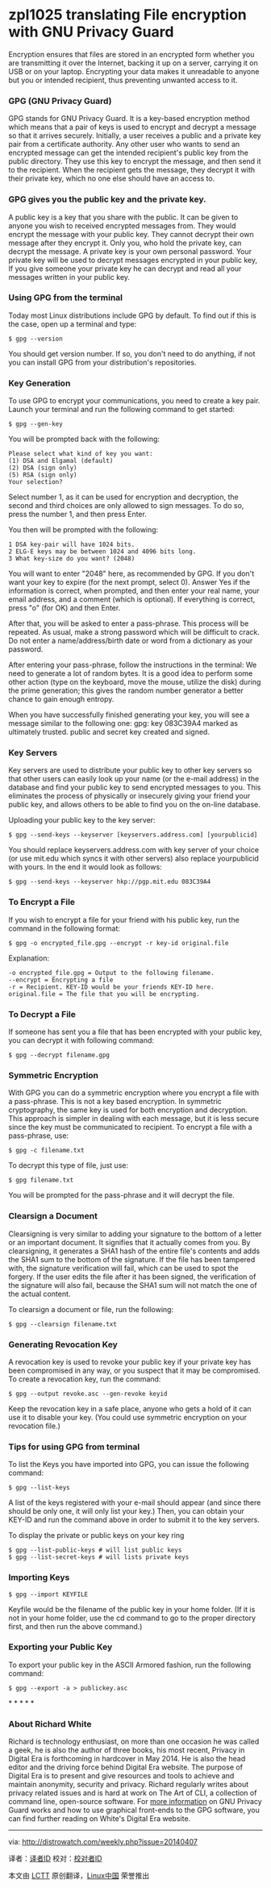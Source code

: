 zpl1025 translating
File encryption with GNU Privacy Guard
================================================================================
Encryption ensures that files are stored in an encrypted form whether you are transmitting it over the Internet, backing it up on a server, carrying it on USB or on your laptop. Encrypting your data makes it unreadable to anyone but you or intended recipient, thus preventing unwanted access to it.

### GPG (GNU Privacy Guard) ###

GPG stands for GNU Privacy Guard. It is a key-based encryption method which means that a pair of keys is used to encrypt and decrypt a message so that it arrives securely. Initially, a user receives a public and a private key pair from a certificate authority. Any other user who wants to send an encrypted message can get the intended recipient's public key from the public directory. They use this key to encrypt the message, and then send it to the recipient. When the recipient gets the message, they decrypt it with their private key, which no one else should have an access to.

### GPG gives you the public key and the private key. ###

A public key is a key that you share with the public. It can be given to anyone you wish to received encrypted messages from. They would encrypt the message with your public key. They cannot decrypt their own message after they encrypt it. Only you, who hold the private key, can decrypt the message. A private key is your own personal password. Your private key will be used to decrypt messages encrypted in your public key, If you give someone your private key he can decrypt and read all your messages written in your public key.

### Using GPG from the terminal ###

Today most Linux distributions include GPG by default. To find out if this is the case, open up a terminal and type:

    $ gpg --version 

You should get version number. If so, you don't need to do anything, if not you can install GPG from your distribution's repositories.

### Key Generation ###

To use GPG to encrypt your communications, you need to create a key pair. Launch your terminal and run the following command to get started:

    $ gpg --gen-key 

You will be prompted back with the following:

    Please select what kind of key you want:
    (1) DSA and Elgamal (default)
    (2) DSA (sign only)
    (5) RSA (sign only)
    Your selection? 

Select number 1, as it can be used for encryption and decryption, the second and third choices are only allowed to sign messages. To do so, press the number 1, and then press Enter.

You then will be prompted with the following:

    1 DSA key-pair will have 1024 bits.
    2 ELG-E keys may be between 1024 and 4096 bits long.
    3 What key-size do you want? (2048) 

You will want to enter "2048" here, as recommended by GPG. If you don't want your key to expire (for the next prompt, select 0). Answer Yes if the information is correct, when prompted, and then enter your real name, your email address, and a comment (which is optional). If everything is correct, press "o" (for OK) and then Enter.

After that, you will be asked to enter a pass-phrase. This process will be repeated. As usual, make a strong password which will be difficult to crack. Do not enter a name/address/birth date or word from a dictionary as your password.

After entering your pass-phrase, follow the instructions in the terminal: We need to generate a lot of random bytes. It is a good idea to perform some other action (type on the keyboard, move the mouse, utilize the disk) during the prime generation; this gives the random number generator a better chance to gain enough entropy.

When you have successfully finished generating your key, you will see a message similar to the following one: gpg: key 083C39A4 marked as ultimately trusted. public and secret key created and signed.

### Key Servers ###

Key servers are used to distribute your public key to other key servers so that other users can easily look up your name (or the e-mail address) in the database and find your public key to send encrypted messages to you. This eliminates the process of physically or insecurely giving your friend your public key, and allows others to be able to find you on the on-line database.

Uploading your public key to the key server:

    $ gpg --send-keys --keyserver [keyservers.address.com] [yourpublicid] 

You should replace keyservers.address.com with key server of your choice (or use mit.edu which syncs it with other servers) also replace yourpublicid with yours. In the end it would look as follows:

    $ gpg --send-keys --keyserver hkp://pgp.mit.edu 083C39A4 

### To Encrypt a File ###

If you wish to encrypt a file for your friend with his public key, run the command in the following format:

    $ gpg -o encrypted_file.gpg --encrypt -r key-id original.file 

Explanation:

    -o encrypted_file.gpg = Output to the following filename.
    --encrypt = Encrypting a file
    -r = Recipient. KEY-ID would be your friends KEY-ID here.
    original.file = The file that you will be encrypting.

### To Decrypt a File ###

If someone has sent you a file that has been encrypted with your public key, you can decrypt it with following command:

    $ gpg --decrypt filename.gpg 

### Symmetric Encryption ###

With GPG you can do a symmetric encryption where you encrypt a file with a pass-phrase. This is not a key based encryption. In symmetric cryptography, the same key is used for both encryption and decryption. This approach is simpler in dealing with each message, but it is less secure since the key must be communicated to recipient. To encrypt a file with a pass-phrase, use:

    $ gpg -c filename.txt 

To decrypt this type of file, just use:

    $ gpg filename.txt 

You will be prompted for the pass-phrase and it will decrypt the file.

### Clearsign a Document ###

Clearsigning is very similar to adding your signature to the bottom of a letter or an important document. It signifies that it actually comes from you. By clearsigning, it generates a SHA1 hash of the entire file's contents and adds the SHA1 sum to the bottom of the signature. If the file has been tampered with, the signature verification will fail, which can be used to spot the forgery. If the user edits the file after it has been signed, the verification of the signature will also fail, because the SHA1 sum will not match the one of the actual content.

To clearsign a document or file, run the following:

    $ gpg --clearsign filename.txt 


### Generating Revocation Key ###

A revocation key is used to revoke your public key if your private key has been compromised in any way, or you suspect that it may be compromised. To create a revocation key, run the command:

    $ gpg --output revoke.asc --gen-revoke keyid 

Keep the revocation key in a safe place, anyone who gets a hold of it can use it to disable your key. (You could use symmetric encryption on your revocation file.)

### Tips for using GPG from terminal ###

To list the Keys you have imported into GPG, you can issue the following command:

    $ gpg --list-keys 

A list of the keys registered with your e-mail should appear (and since there should be only one, it will only list your key.) Then, you can obtain your KEY-ID and run the command above in order to submit it to the key servers.

To display the private or public keys on your key ring

    $ gpg --list-public-keys # will list public keys
    $ gpg --list-secret-keys # will lists private keys 

### Importing Keys ###

    $ gpg --import KEYFILE 

Keyfile would be the filename of the public key in your home folder. (If it is not in your home folder, use the cd command to go to the proper directory first, and then run the above command.)

### Exporting your Public Key ###

To export your public key in the ASCII Armored fashion, run the following command:

    $ gpg --export -a > publickey.asc 

\* * * * *
### About Richard White ###

Richard is technology enthusiast, on more than one occasion he was called a geek, he is also the author of three books, his most recent, Privacy in Digital Era is forthcoming in hardcover in May 2014. He is also the head editor and the driving force behind Digital Era website. The purpose of Digital Era is to present and give resources and tools to achieve and maintain anonymity, security and privacy. Richard regularly writes about privacy related issues and is hard at work on The Art of CLI, a collection of command line, open-source software. For [more information][1] on GNU Privacy Guard works and how to use graphical front-ends to the GPG software, you can find further reading on White's Digital Era website. 

--------------------------------------------------------------------------------

via: http://distrowatch.com/weekly.php?issue=20140407

译者：[译者ID](https://github.com/译者ID) 校对：[校对者ID](https://github.com/校对者ID)

本文由 [LCTT](https://github.com/LCTT/TranslateProject) 原创翻译，[Linux中国](http://linux.cn/) 荣誉推出

[1]:http://digital-era.net/gpa-gnu-privacy-assistant/
